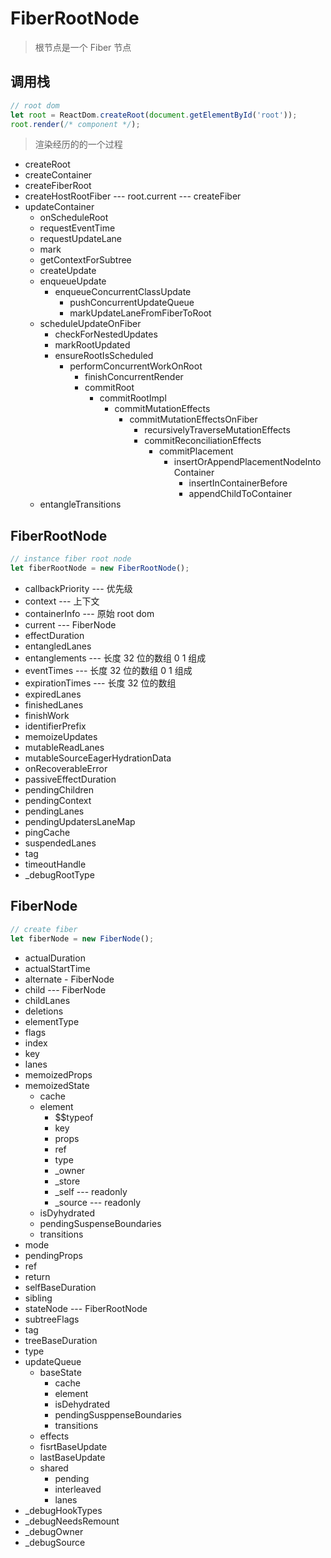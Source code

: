 # FiberRootNode

> 根节点是一个 Fiber 节点

## 调用栈

```js
// root dom
let root = ReactDom.createRoot(document.getElementById('root'));
root.render(/* component */);
```

> 渲染经历的的一个过程

- createRoot
- createContainer
- createFiberRoot
- createHostRootFiber --- root.current --- createFiber
- updateContainer
  - onScheduleRoot
  - requestEventTime
  - requestUpdateLane
  - mark
  - getContextForSubtree
  - createUpdate
  - enqueueUpdate
    - enqueueConcurrentClassUpdate
      - pushConcurrentUpdateQueue
      - markUpdateLaneFromFiberToRoot
  - scheduleUpdateOnFiber
    - checkForNestedUpdates
    - markRootUpdated
    - ensureRootIsScheduled
      - performConcurrentWorkOnRoot
        - finishConcurrentRender
        - commitRoot
          - commitRootImpl
            - commitMutationEffects
              - commitMutationEffectsOnFiber
                - recursivelyTraverseMutationEffects
                - commitReconciliationEffects
                  - commitPlacement
                    - insertOrAppendPlacementNodeIntoContainer
                      - insertInContainerBefore
                      - appendChildToContainer
  - entangleTransitions

## FiberRootNode

```js
// instance fiber root node
let fiberRootNode = new FiberRootNode();
```

- callbackPriority --- 优先级
- context --- 上下文
- containerInfo --- 原始 root dom
- current --- FiberNode
- effectDuration
- entangledLanes
- entanglements --- 长度 32 位的数组 0 1 组成
- eventTimes --- 长度 32 位的数组 0 1 组成
- expirationTimes --- 长度 32 位的数组
- expiredLanes
- finishedLanes
- finishWork
- identifierPrefix
- memoizeUpdates
- mutableReadLanes
- mutableSourceEagerHydrationData
- onRecoverableError
- passiveEffectDuration
- pendingChildren
- pendingContext
- pendingLanes
- pendingUpdatersLaneMap
- pingCache
- suspendedLanes
- tag
- timeoutHandle
- \_debugRootType

## FiberNode

```js
// create fiber
let fiberNode = new FiberNode();
```

- actualDuration
- actualStartTime
- alternate - FiberNode
- child --- FiberNode
- childLanes
- deletions
- elementType
- flags
- index
- key
- lanes
- memoizedProps
- memoizedState
  - cache
  - element
    - $$typeof
    - key
    - props
    - ref
    - type
    - \_owner
    - \_store
    - \_self --- readonly
    - \_source --- readonly
  - isDyhydrated
  - pendingSuspenseBoundaries
  - transitions
- mode
- pendingProps
- ref
- return
- selfBaseDuration
- sibling
- stateNode --- FiberRootNode
- subtreeFlags
- tag
- treeBaseDuration
- type
- updateQueue
  - baseState
    - cache
    - element
    - isDehydrated
    - pendingSusppenseBoundaries
    - transitions
  - effects
  - fisrtBaseUpdate
  - lastBaseUpdate
  - shared
    - pending
    - interleaved
    - lanes
- \_debugHookTypes
- \_debugNeedsRemount
- \_debugOwner
- \_debugSource
